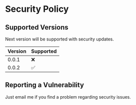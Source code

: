 # Security Policy

## Supported Versions

Next version will be supported with security updates.

| Version | Supported          |
| ------- | ------------------ |
| 0.0.1   | :x:                |
| 0.0.2   | :white_check_mark: |

## Reporting a Vulnerability

Just email me if you find a problem regarding security issues.
